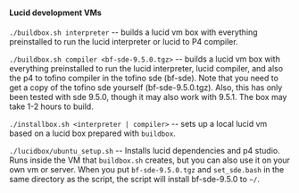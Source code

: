 #### Lucid development VMs

``./buildbox.sh interpreter`` -- builds a lucid vm box with everything preinstalled to run the lucid interpreter or lucid to P4 compiler. 

``./buildbox.sh compiler <bf-sde-9.5.0.tgz>`` -- builds a lucid vm box with everything preinstalled to run the lucid interpreter, lucid compiler, and also the p4 to tofino 
compiler in the tofino sde (bf-sde). Note that you need to get a copy of the tofino 
sde yourself (bf-sde-9.5.0.tgz). Also, this has only been tested with sde 9.5.0, 
though it may also work with 9.5.1. The box may take 1-2 hours to build.

``./installbox.sh <interpreter | compiler>`` -- sets up a local lucid vm based on a lucid box prepared with ``buildbox``. 

``./lucidbox/ubuntu_setup.sh`` -- Installs lucid dependencies and p4 studio. Runs inside the VM that ``buildbox.sh`` creates, but you can also use it on your own vm or server. When you put ``bf-sde-9.5.0.tgz`` and ``set_sde.bash`` in the same directory as the script, the script will install bf-sde-9.5.0 to ``~/``.